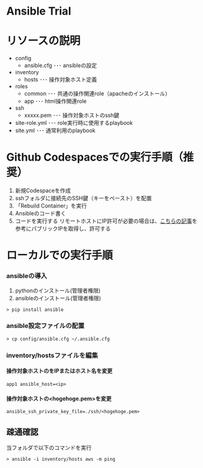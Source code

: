 # Ansible Trial

# リソースの説明

- config
    - ansible.cfg   ･･･ ansibleの設定
- inventory
    - hosts ･･･ 操作対象ホスト定義
- roles
    - common ･･･ 共通の操作関連role（apacheのインストール）
    - app  ･･･ html操作関連role
- ssh
    - xxxxx.pem ･･･ 操作対象ホストのssh鍵
- site-role.yml ･･･ role実行時に使用するplaybook
- site.yml      ･･･ 通常利用のplaybook


# Github Codespacesでの実行手順（推奨）

1. 新規Codespaceを作成
1. sshフォルダに接続先のSSH鍵（キーをペースト）を配置
1. 「Rebuild Container」を実行
1. Ansibleのコード書く
1. コードを実行する
    リモートホストにIP許可が必要の場合は、[こちらの記事](https://qiita.com/kanpou0108/items/734b947f5a95109e7bb9)を参考にパブリックIPを取得し、許可する


# ローカルでの実行手順

### ansibleの導入

1. pythonのインストール(管理者権限)
2. ansibleのインストール(管理者権限)

```
> pip install ansible
```

### ansible設定ファイルの配置

```
> cp config/ansible.cfg ~/.ansible.cfg
```

### inventory/hostsファイルを編集

#### 操作対象ホストの<ip>をIPまたはホスト名を変更

```
app1 ansible_host=<ip>
```

#### 操作対象ホストの<hogehoge.pem>を変更

```
ansible_ssh_private_key_file=./ssh/<hogehoge.pem>
```

## 疎通確認

当フォルダで以下のコマンドを実行

```
> ansible -i inventory/hosts aws -m ping
```

